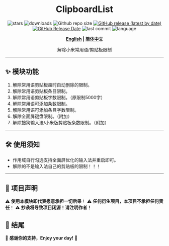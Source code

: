 <div align="center">
<h1>ClipboardList</h1>

![stars](https://img.shields.io/github/stars/HChenX/ClipboardList?style=flat)
![downloads](https://img.shields.io/github/downloads/HChenX/ClipboardList/total)
![Github repo size](https://img.shields.io/github/repo-size/HChenX/ClipboardList)
[![GitHub release (latest by date)](https://img.shields.io/github/v/release/HChenX/ClipboardList)](https://github.com/HChenX/ClipboardList/releases)
[![GitHub Release Date](https://img.shields.io/github/release-date/HChenX/ClipboardList)](https://github.com/HChenX/ClipboardList/releases)
![last commit](https://img.shields.io/github/last-commit/HChenX/ClipboardList?style=flat)
![language](https://img.shields.io/badge/language-java-purple)

<p><b><a href="README-en.md">English</a> | <a href="README.md">简体中文</a></b></p>
<p>解除小米常用语/剪贴板限制</p>
</div>

---

## ✨ 模块功能

1. 解除常用语剪贴板超时自动删除的限制。
2. 解除常用语剪贴板条目限制。
3. 解除常用语剪贴板字数限制。（原限制5000字）
4. 解除常用语可添加条数限制。
5. 解除常用语可添加条目字数限制。
6. 解除全面屏键盘限制。（附加）
7. 解除搜狗输入法/小米版剪贴板条数限制。（附加）

---

## 🛠 使用须知

- 作用域自行勾选支持全面屏优化的输入法并重启即可。
- 解除的不是输入法自己的剪贴板的限制！！！

---

## 📢 项目声明

⚠ **使用本模块即代表愿意承担一切后果**！
⚠ **任何衍生项目，本项目不承担任何责任**！
⚠ **抄袭将导致项目闭源！请注明作者！**

## 🎉 结尾

💖 **感谢你的支持，Enjoy your day!** 🚀
